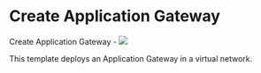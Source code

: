 # Create Application Gateway

Create Application Gateway  - <a href="https://portal.azure.com/#create/Microsoft.Template/uri/https%3A%2F%2Fraw.githubusercontent.com%2FAzure%2Fazure-quickstart-templates%2Fmaster%2F101-create-application-gateway%2Fazuredeploy.json" target="_blank">
    <img src="http://azuredeploy.net/deploybutton.png"/>
</a>

This template deploys an Application Gateway in a virtual network.

